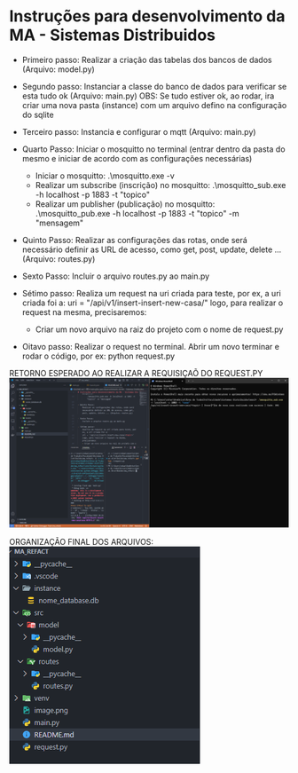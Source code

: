 # Instruções para desenvolvimento da MA - Sistemas Distribuidos

- Primeiro passo:
    Realizar a criação das tabelas dos bancos de dados (Arquivo: model.py)
- Segundo passo:
    Instanciar a classe do banco de dados para verificar se esta tudo ok (Arquivo: main.py)
    OBS: Se tudo estiver ok, ao rodar, ira criar uma nova pasta (instance) com um arquivo defino na configuração do sqlite

- Terceiro passo:
    Instancia e configurar o mqtt (Arquivo: main.py)
- Quarto Passo:
    Iniciar o mosquitto no terminal (entrar dentro da pasta do mesmo e iniciar de acordo com as configurações necessárias)
    - Iniciar o mosquitto:
        .\mosquitto.exe -v
    - Realizar um subscribe (inscrição) no mosquitto:
        .\mosquitto_sub.exe -h localhost -p 1883 -t "topico"
    - Realizar um publisher (publicação) no mosquitto:
        .\mosquitto_pub.exe -h localhost -p 1883 -t "topico" -m "mensagem"

- Quinto Passo:
    Realizar as configurações das rotas, onde será necessário definir as URL de acesso, como get, post, update, delete ... (Arquivo: routes.py)

- Sexto Passo:
    Incluir o arquivo routes.py ao main.py 

- Sétimo passo:
    Realiza um request na uri criada para teste, por ex, a uri criada foi a:
    uri = "/api/v1/insert-insert-new-casa/<topic>"
    logo, para realizar o request na mesma, precisaremos:
    - Criar um novo arquivo na raiz do projeto com o nome de request.py

- Oitavo passo:
    Realizar o request no terminal.
        Abrir um novo terminar e rodar o código, por ex:
            python request.py


RETORNO ESPERADO AO REALIZAR A REQUISIÇAÕ DO REQUEST.PY
![alt text](Retorno_Esperado.png)

ORGANIZAÇÃO FINAL DOS ARQUIVOS:
![alt text](Organizacao_Pastas_Arquivos.png)

